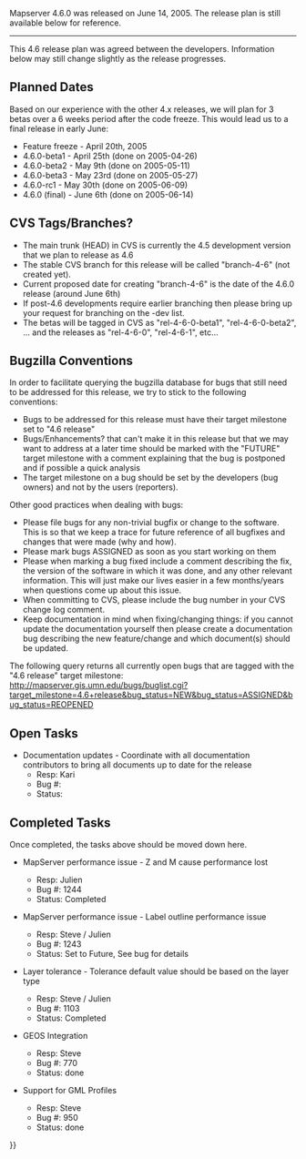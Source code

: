                                                                                                                                                                                                                                                                  
Mapserver 4.6.0 was released on June 14, 2005. The release plan is still available below for reference.                                                                                                                                                          
                                                                                                                                                                                                                                                                 
---                                                                                                                                                                                                                                                              
                                                                                                                                                                                                                                                                 
This 4.6 release plan was agreed between the developers. Information below may still change slightly as the release progresses.                                                                                                                                  
                                                                                                                                                                                                                                                                 
Planned Dates                                                                                                                                                                                                                                                    
-------------                                                                                                                                                                                                                                                    
                                                                                                                                                                                                                                                                 
Based on our experience with the other 4.x releases, we will plan for 3 betas over a 6 weeks period after the code freeze. This would lead us to a final release in early June:                                                                                  
                                                                                                                                                                                                                                                                 
* Feature freeze - April 20th, 2005                                                                                                                                                                                                                              
* 4.6.0-beta1 - April 25th (done on 2005-04-26)                                                                                                                                                                                                                  
* 4.6.0-beta2 - May 9th (done on 2005-05-11)                                                                                                                                                                                                                     
* 4.6.0-beta3 - May 23rd (done on 2005-05-27)                                                                                                                                                                                                                    
* 4.6.0-rc1 - May 30th (done on 2005-06-09)                                                                                                                                                                                                                      
* 4.6.0 (final) - June 6th (done on 2005-06-14)                                                                                                                                                                                                                  
                                                                                                                                                                                                                                                                 
CVS Tags/Branches?                                                                                                                                                                                                                                               
------------------                                                                                                                                                                                                                                               
                                                                                                                                                                                                                                                                 
* The main trunk (HEAD) in CVS is currently the 4.5 development version that we plan to release as 4.6                                                                                                                                                           
* The stable CVS branch for this release will be called "branch-4-6" (not created yet).                                                                                                                                                                          
* Current proposed date for creating "branch-4-6" is the date of the 4.6.0 release (around June 6th)                                                                                                                                                             
* If post-4.6 developments require earlier branching then please bring up your request for branching on the -dev list.                                                                                                                                           
* The betas will be tagged in CVS as "rel-4-6-0-beta1", "rel-4-6-0-beta2", ... and the releases as "rel-4-6-0", "rel-4-6-1", etc...                                                                                                                              
                                                                                                                                                                                                                                                                 
Bugzilla Conventions                                                                                                                                                                                                                                             
--------------------                                                                                                                                                                                                                                             
                                                                                                                                                                                                                                                                 
In order to facilitate querying the bugzilla database for bugs that still need to be addressed for this release, we try to stick to the following conventions:                                                                                                   
                                                                                                                                                                                                                                                                 
* Bugs to be addressed for this release must have their target milestone set to "4.6 release"                                                                                                                                                                    
* Bugs/Enhancements? that can't make it in this release but that we may want to address at a later time should be marked with the "FUTURE" target milestone with a comment explaining that the bug is postponed and if possible a quick analysis                 
* The target milestone on a bug should be set by the developers (bug owners) and not by the users (reporters).                                                                                                                                                   
                                                                                                                                                                                                                                                                 
Other good practices when dealing with bugs:                                                                                                                                                                                                                     
                                                                                                                                                                                                                                                                 
* Please file bugs for any non-trivial bugfix or change to the software. This is so that we keep a trace for future reference of all bugfixes and changes that were made (why and how).                                                                          
* Please mark bugs ASSIGNED as soon as you start working on them                                                                                                                                                                                                 
* Please when marking a bug fixed include a comment describing the fix, the version of the software in which it was done, and any other relevant information. This will just make our lives easier in a few months/years when questions come up about this issue.
* When committing to CVS, please include the bug number in your CVS change log comment.                                                                                                                                                                          
* Keep documentation in mind when fixing/changing things: if you cannot update the documentation yourself then please create a documentation bug describing the new feature/change and which document(s) should be updated.                                      
                                                                                                                                                                                                                                                                 
The following query returns all currently open bugs that are tagged with the "4.6 release" target milestone: http://mapserver.gis.umn.edu/bugs/buglist.cgi?target_milestone=4.6+release&bug_status=NEW&bug_status=ASSIGNED&bug_status=REOPENED                   
                                                                                                                                                                                                                                                                 
                                                                                                                                                                                                                                                                 
Open Tasks                                                                                                                                                                                                                                                       
----------                                                                                                                                                                                                                                                       
                                                                                                                                                                                                                                                                 
* Documentation updates - Coordinate with all documentation contributors to bring all documents up to date for the release                                                                                                                                       
   * Resp: Kari                                                                                                                                                                                                                                                  
   * Bug #:                                                                                                                                                                                                                                                      
   * Status:                                                                                                                                                                                                                                                     
                                                                                                                                                                                                                                                                 
                                                                                                                                                                                                                                                                 
Completed Tasks                                                                                                                                                                                                                                                  
---------------                                                                                                                                                                                                                                                  
                                                                                                                                                                                                                                                                 
Once completed, the tasks above should be moved down here.                                                                                                                                                                                                       
                                                                                                                                                                                                                                                                 
* MapServer performance issue - Z and M cause performance lost                                                                                                                                                                                                   
   * Resp: Julien                                                                                                                                                                                                                                                
   * Bug #: 1244                                                                                                                                                                                                                                                 
   * Status: Completed                                                                                                                                                                                                                                           
                                                                                                                                                                                                                                                                 
* MapServer performance issue - Label outline performance issue                                                                                                                                                                                                  
   * Resp: Steve / Julien                                                                                                                                                                                                                                        
   * Bug #: 1243                                                                                                                                                                                                                                                 
   * Status: Set to Future, See bug for details                                                                                                                                                                                                                  
                                                                                                                                                                                                                                                                 
* Layer tolerance - Tolerance default value should be based on the layer type                                                                                                                                                                                    
   * Resp: Steve / Julien                                                                                                                                                                                                                                        
   * Bug #: 1103                                                                                                                                                                                                                                                 
   * Status: Completed                                                                                                                                                                                                                                           
                                                                                                                                                                                                                                                                 
* GEOS Integration                                                                                                                                                                                                                                               
   * Resp: Steve                                                                                                                                                                                                                                                 
   * Bug #: 770                                                                                                                                                                                                                                                  
   * Status: done                                                                                                                                                                                                                                                
                                                                                                                                                                                                                                                                 
* Support for GML Profiles                                                                                                                                                                                                                                       
   * Resp: Steve                                                                                                                                                                                                                                                 
   * Bug #: 950                                                                                                                                                                                                                                                  
   * Status: done                                                                                                                                                                                                                                                
                                                                                                                                                                                                                                                                 
}}

